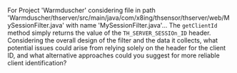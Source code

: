 For Project 'Warmduscher' considering file in path 'Warmduscher/thserver/src/main/java/com/x8ing/thsensor/thserver/web/MySessionFilter.java' with name 'MySessionFilter.java'... 
The `getClientId` method simply returns the value of the `TH_SERVER_SESSIOn_ID` header.  Considering the overall design of the filter and the data it collects, what potential issues could arise from relying solely on the header for the client ID, and what alternative approaches could you suggest for more reliable client identification?
